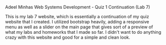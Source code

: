 Adeel Minhas
Web Systems Development - Quiz 1 Continuation (Lab 7)

This is my lab 7 website, which is essentially a continuation of my quiz website that I created. I utilized bootstrap heavily, adding a responsive menu as well as a slider on the main page that gives sort of a preview of what my labs and homeworks that I made so far. I didn't want to do anything crazy with this website and good for a simple and clean look.

